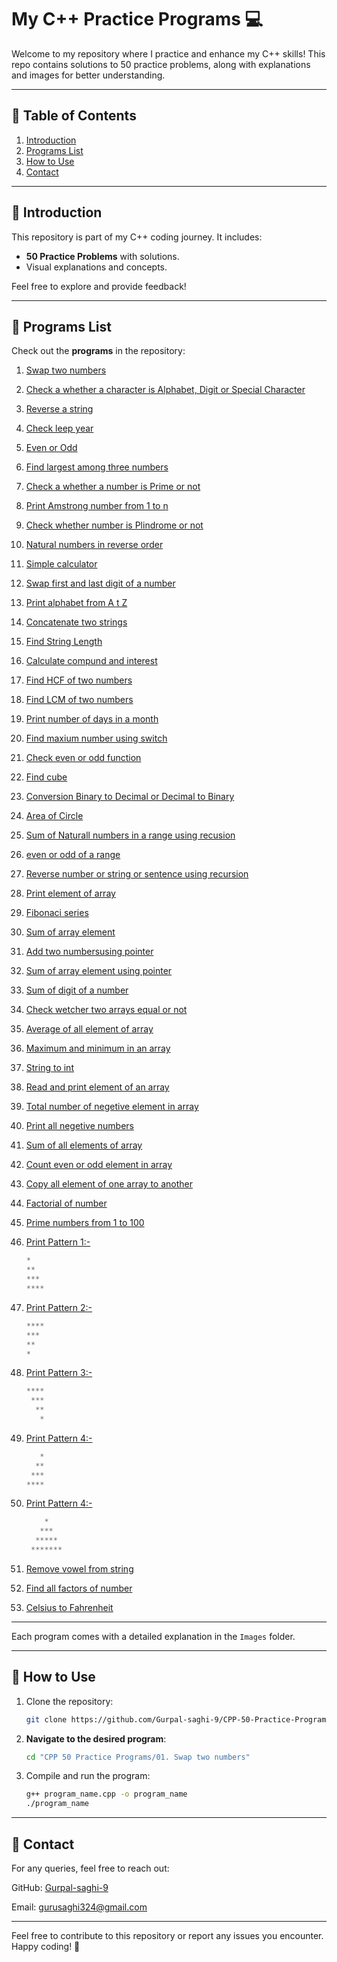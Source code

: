 # My C++ Practice Programs 💻

Welcome to my repository where I practice and enhance my C++ skills! This repo contains solutions to 50 practice problems, along with explanations and images for better understanding.

---

## 📜 Table of Contents
1. [Introduction](#introduction)
2. [Programs List](#programs-list)
3. [How to Use](#how-to-use)
4. [Contact](#-contact)

---

## 🔰 Introduction
This repository is part of my C++ coding journey. It includes:
- **50 Practice Problems** with solutions.
- Visual explanations and concepts.

Feel free to explore and provide feedback!

---

## 📝 Programs List
Check out the **programs** in the repository:

1. [Swap two numbers](https://github.com/Gurpal-saghi-9/CPP-50-Practice-Programs/tree/main/01.%20Swap%20two%20numbers) 
2. [Check a whether a character is Alphabet, Digit or Special Character](https://github.com/Gurpal-saghi-9/CPP-50-Practice-Programs/tree/main/02.%20Check%20a%20character%20is%20alpha%2C%20dig%2C%20special%20char)
3. [Reverse a string](https://github.com/Gurpal-saghi-9/CPP-50-Practice-Programs/tree/main/03.%20Reverse%20a%20String)
4. [Check leep year](https://github.com/Gurpal-saghi-9/CPP-50-Practice-Programs/tree/main/04.%20check%20leep%20year)
5. [Even or Odd](https://github.com/Gurpal-saghi-9/CPP-50-Practice-Programs/tree/main/05.%20Even%20or%20Odd)
6. [Find largest among three numbers](https://github.com/Gurpal-saghi-9/CPP-50-Practice-Programs/tree/main/06.%20%20Largest%20among%20three%20number)
7. [Check a whether a number is Prime or not](https://github.com/Gurpal-saghi-9/CPP-50-Practice-Programs/tree/main/07.%20check%20Prime%20number)
8. [Print Amstrong number from 1 to n](https://github.com/Gurpal-saghi-9/CPP-50-Practice-Programs/tree/main/08.%20Amstrog%20number)
9. [Check whether number is Plindrome or not](https://github.com/Gurpal-saghi-9/CPP-50-Practice-Programs/tree/main/09.%20Is%20Number%20Palindrome)
10. [Natural numbers in reverse order](https://github.com/Gurpal-saghi-9/CPP-50-Practice-Programs/tree/main/10.%20Natural%20Number%20in%20Reverse%20order)
11. [Simple calculator](https://github.com/Gurpal-saghi-9/CPP-50-Practice-Programs/tree/main/11.%20Simple%20Calculator)
12. [Swap first and last digit of a number](https://github.com/Gurpal-saghi-9/CPP-50-Practice-Programs)
13. [Print alphabet from A t Z](https://github.com/Gurpal-saghi-9/CPP-50-Practice-Programs)
14. [Concatenate two strings](https://github.com/Gurpal-saghi-9/CPP-50-Practice-Programs)
15. [Find String Length](https://github.com/Gurpal-saghi-9/CPP-50-Practice-Programs)
16. [Calculate compund and interest](https://github.com/Gurpal-saghi-9/CPP-50-Practice-Programs)
17. [Find HCF of two numbers](https://github.com/Gurpal-saghi-9/CPP-50-Practice-Programs)
18. [Find LCM of two numbers](https://github.com/Gurpal-saghi-9/CPP-50-Practice-Programs)
19. [Print number of days in a month](https://github.com/Gurpal-saghi-9/CPP-50-Practice-Programs)
20. [Find maxium number using switch](https://github.com/Gurpal-saghi-9/CPP-50-Practice-Programs)
21. [Check even or odd function](https://github.com/Gurpal-saghi-9/CPP-50-Practice-Programs)
22. [Find cube](https://github.com/Gurpal-saghi-9/CPP-50-Practice-Programs)
23. [Conversion Binary to Decimal or Decimal to Binary](https://github.com/Gurpal-saghi-9/CPP-50-Practice-Programs)
24. [Area of Circle](https://github.com/Gurpal-saghi-9/CPP-50-Practice-Programs)
25. [Sum of Naturall numbers in a range using recusion](https://github.com/Gurpal-saghi-9/CPP-50-Practice-Programs)
26. [even or odd of a range](https://github.com/Gurpal-saghi-9/CPP-50-Practice-Programs)
27. [Reverse number or string or sentence using recursion](https://github.com/Gurpal-saghi-9/CPP-50-Practice-Programs)
28. [Print element of array](https://github.com/Gurpal-saghi-9/CPP-50-Practice-Programs)
29. [Fibonaci series](https://github.com/Gurpal-saghi-9/CPP-50-Practice-Programs)
30. [Sum of array element](https://github.com/Gurpal-saghi-9/CPP-50-Practice-Programs)
31. [Add two numbersusing pointer](https://github.com/Gurpal-saghi-9/CPP-50-Practice-Programs)
32. [Sum of array element using pointer](https://github.com/Gurpal-saghi-9/CPP-50-Practice-Programs)
33. [Sum of digit of a number](https://github.com/Gurpal-saghi-9/CPP-50-Practice-Programs)
34. [Check wetcher two arrays equal or not](https://github.com/Gurpal-saghi-9/CPP-50-Practice-Programs)
35. [Average of all element of array](https://github.com/Gurpal-saghi-9/CPP-50-Practice-Programs)
36. [Maximum and minimum in an array](https://github.com/Gurpal-saghi-9/CPP-50-Practice-Programs)
37. [String to int](https://github.com/Gurpal-saghi-9/CPP-50-Practice-Programs)
38. [Read and print element of an array](https://github.com/Gurpal-saghi-9/CPP-50-Practice-Programs)
39. [Total number of negetive element in array](https://github.com/Gurpal-saghi-9/CPP-50-Practice-Programs)
40. [Print all negetive numbers](https://github.com/Gurpal-saghi-9/CPP-50-Practice-Programs)
41. [Sum of all elements of array](https://github.com/Gurpal-saghi-9/CPP-50-Practice-Programs)
42. [Count even or odd element in array](https://github.com/Gurpal-saghi-9/CPP-50-Practice-Programs)
43. [Copy all element of one array to another](https://github.com/Gurpal-saghi-9/CPP-50-Practice-Programs)
44. [Factorial of number](https://github.com/Gurpal-saghi-9/CPP-50-Practice-Programs)
45. [Prime numbers from 1 to 100](https://github.com/Gurpal-saghi-9/CPP-50-Practice-Programs)
46. [Print Pattern 1:-](https://github.com/Gurpal-saghi-9/CPP-50-Practice-Programs)
    ```python
    *
    **
    ***
    ****
    ```
47. [Print Pattern 2:-](https://github.com/Gurpal-saghi-9/CPP-50-Practice-Programs)
    ```python
    ****
    ***
    **
    *
    ```

48. [Print Pattern 3:-](https://github.com/Gurpal-saghi-9/CPP-50-Practice-Programs)
    ```python
    ****
     ***
      **
       *
    ```

49. [Print Pattern 4:-](https://github.com/Gurpal-saghi-9/CPP-50-Practice-Programs)
    ```python
       *
      **
     ***
    ****
    ```
50. [Print Pattern 4:-](https://github.com/Gurpal-saghi-9/CPP-50-Practice-Programs)
    ```python
        *
       ***
      *****
     *******
      ```

51. [Remove vowel from string](https://github.com/Gurpal-saghi-9/CPP-50-Practice-Programs)
52. [Find all factors of number](https://github.com/Gurpal-saghi-9/CPP-50-Practice-Programs)
53. [Celsius to Fahrenheit](https://github.com/Gurpal-saghi-9/CPP-50-Practice-Programs)

---

Each program comes with a detailed explanation in the `Images` folder.

---

## 🚀 How to Use
1. Clone the repository:
   ```bash
   git clone https://github.com/Gurpal-saghi-9/CPP-50-Practice-Programs.git
2. **Navigate to the desired program**:
    ```sh
    cd "CPP 50 Practice Programs/01. Swap two numbers"
    ```
3. Compile and run the program:
   ```bash
   g++ program_name.cpp -o program_name
   ./program_name

---

## 📧 Contact
For any queries, feel free to reach out:

GitHub: [Gurpal-saghi-9](https://github.com/Gurpal-saghi-9)

Email: gurusaghi324@gmail.com

---

Feel free to contribute to this repository or report any issues you encounter. Happy coding! 🚀
